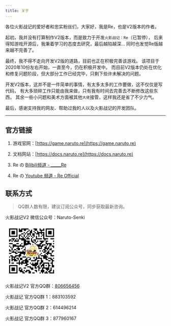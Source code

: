 ```yaml
---
title: 关于
---
```


各位火影战记的爱好者和忠实粉丝们，大家好，我是Re，也是V2版本的作者。

起初，我并没有打算制作V2版本，而是致力于开发`火影战记：Re`（已暂停），
后来得知游戏开源后，我秉着学习的态度去研究，最后越陷越深... 同时也发觉Re版越来越不完善了。

最终，我不得不走向开发V2版的道路，目前也正在积极完善该游戏。
该项目于2020年10份左右开始，一直至今，仍在积极开发中。
而目前V2版本仍处在优化和修复问题阶段，但大部分工作已经完毕，只剩下些许未解决的问题。

开发V2版本，这并不是一件简单的事情，有太多太多的工作要做，这不仅仅是写代码，
有大多琐碎工作只能由我来做，只有我有时间去完善去不断修改这些东西，
其余一些小问题和美术方面被其他`大佬`接管，这样我还是省了不少力气。

最后，感谢支持我的网友、帮助过我的人以及火影战记的开发团队。

---

## 官方链接

1. 游戏官网：[https://game.naruto.re](https://game.naruto.re)

2. 文档网站：[https://docs.naruto.re](https://docs.naruto.re)

3. Re の [Bilibili频道 - _____Re](https://space.bilibili.com/122989580)

4. Re の [Youtube 频道 - Re Official](https://www.youtube.com/channel/UCL9gDeedGZdf3hjRd-Zr7cg)

## 联系方式

> QQ群人数有限，建议订阅公众号，同步获取最新咨询。

火影战记V2 微信公众号：Naruto-Senki

![wx](../assets/img/wx.jpg)

火影战记V2 官方QQ群：[806656456](https://jq.qq.com/?_wv=1027&k=8XMaykQb)

火影战记 官方QQ群 1：883103592

火影战记 官方QQ群 2：614496214

火影战记 官方QQ群 3：877960167
